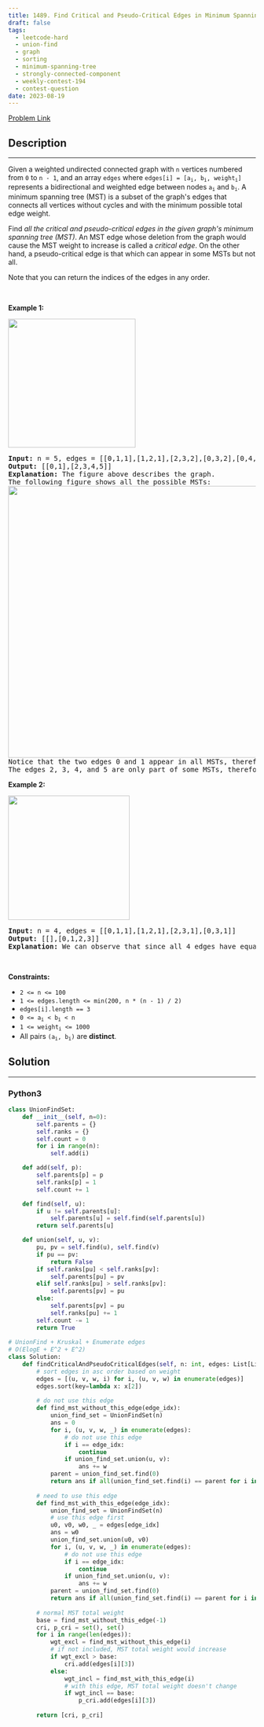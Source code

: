 ```yaml
---
title: 1489. Find Critical and Pseudo-Critical Edges in Minimum Spanning Tree
draft: false
tags: 
  - leetcode-hard
  - union-find
  - graph
  - sorting
  - minimum-spanning-tree
  - strongly-connected-component
  - weekly-contest-194
  - contest-question
date: 2023-08-19
---
```


[Problem Link](https://leetcode.com/problems/find-critical-and-pseudo-critical-edges-in-minimum-spanning-tree/)

## Description

---
<p>Given a weighted undirected connected graph with <code>n</code>&nbsp;vertices numbered from <code>0</code> to <code>n - 1</code>,&nbsp;and an array <code>edges</code>&nbsp;where <code>edges[i] = [a<sub>i</sub>, b<sub>i</sub>, weight<sub>i</sub>]</code> represents a bidirectional and weighted edge between nodes&nbsp;<code>a<sub>i</sub></code>&nbsp;and <code>b<sub>i</sub></code>. A minimum spanning tree (MST) is a subset of the graph&#39;s edges that connects all vertices without cycles&nbsp;and with the minimum possible total edge weight.</p>

<p>Find <em>all the critical and pseudo-critical edges in the given graph&#39;s minimum spanning tree (MST)</em>. An MST edge whose deletion from the graph would cause the MST weight to increase is called a&nbsp;<em>critical edge</em>. On&nbsp;the other hand, a pseudo-critical edge is that which can appear in some MSTs but not all.</p>

<p>Note that you can return the indices of the edges in any order.</p>

<p>&nbsp;</p>
<p><strong class="example">Example 1:</strong></p>

<p><img alt="" src="https://assets.leetcode.com/uploads/2020/06/04/ex1.png" style="width: 259px; height: 262px;" /></p>

<pre>
<strong>Input:</strong> n = 5, edges = [[0,1,1],[1,2,1],[2,3,2],[0,3,2],[0,4,3],[3,4,3],[1,4,6]]
<strong>Output:</strong> [[0,1],[2,3,4,5]]
<strong>Explanation:</strong> The figure above describes the graph.
The following figure shows all the possible MSTs:
<img alt="" src="https://assets.leetcode.com/uploads/2020/06/04/msts.png" style="width: 540px; height: 553px;" />
Notice that the two edges 0 and 1 appear in all MSTs, therefore they are critical edges, so we return them in the first list of the output.
The edges 2, 3, 4, and 5 are only part of some MSTs, therefore they are considered pseudo-critical edges. We add them to the second list of the output.
</pre>

<p><strong class="example">Example 2:</strong></p>

<p><img alt="" src="https://assets.leetcode.com/uploads/2020/06/04/ex2.png" style="width: 247px; height: 253px;" /></p>

<pre>
<strong>Input:</strong> n = 4, edges = [[0,1,1],[1,2,1],[2,3,1],[0,3,1]]
<strong>Output:</strong> [[],[0,1,2,3]]
<strong>Explanation:</strong> We can observe that since all 4 edges have equal weight, choosing any 3 edges from the given 4 will yield an MST. Therefore all 4 edges are pseudo-critical.
</pre>

<p>&nbsp;</p>
<p><strong>Constraints:</strong></p>

<ul>
	<li><code>2 &lt;= n &lt;= 100</code></li>
	<li><code>1 &lt;= edges.length &lt;= min(200, n * (n - 1) / 2)</code></li>
	<li><code>edges[i].length == 3</code></li>
	<li><code>0 &lt;= a<sub>i</sub> &lt; b<sub>i</sub> &lt; n</code></li>
	<li><code>1 &lt;= weight<sub>i</sub>&nbsp;&lt;= 1000</code></li>
	<li>All pairs <code>(a<sub>i</sub>, b<sub>i</sub>)</code> are <strong>distinct</strong>.</li>
</ul>


## Solution

---
### Python3
``` py title='find-critical-and-pseudo-critical-edges-in-minimum-spanning-tree'
class UnionFindSet:
    def __init__(self, n=0):
        self.parents = {}
        self.ranks = {}
        self.count = 0
        for i in range(n):
            self.add(i)

    def add(self, p):
        self.parents[p] = p
        self.ranks[p] = 1
        self.count += 1

    def find(self, u):
        if u != self.parents[u]:
            self.parents[u] = self.find(self.parents[u])
        return self.parents[u]

    def union(self, u, v):
        pu, pv = self.find(u), self.find(v)
        if pu == pv: 
            return False
        if self.ranks[pu] < self.ranks[pv]:
            self.parents[pu] = pv
        elif self.ranks[pu] > self.ranks[pv]:
            self.parents[pv] = pu
        else:        
            self.parents[pv] = pu
            self.ranks[pu] += 1
        self.count -= 1
        return True
    
# UnionFind + Kruskal + Enumerate edges
# O(ElogE + E^2 + E^2)
class Solution:
    def findCriticalAndPseudoCriticalEdges(self, n: int, edges: List[List[int]]) -> List[List[int]]:
        # sort edges in asc order based on weight
        edges = [(u, v, w, i) for i, (u, v, w) in enumerate(edges)]
        edges.sort(key=lambda x: x[2])
        
        # do not use this edge
        def find_mst_without_this_edge(edge_idx):
            union_find_set = UnionFindSet(n)
            ans = 0
            for i, (u, v, w, _) in enumerate(edges):
                # do not use this edge
                if i == edge_idx:
                    continue
                if union_find_set.union(u, v):
                    ans += w
            parent = union_find_set.find(0)
            return ans if all(union_find_set.find(i) == parent for i in range(n)) else inf
        
        # need to use this edge
        def find_mst_with_this_edge(edge_idx):
            union_find_set = UnionFindSet(n)
            # use this edge first
            u0, v0, w0, _ = edges[edge_idx]
            ans = w0
            union_find_set.union(u0, v0)
            for i, (u, v, w, _) in enumerate(edges):
                # do not use this edge
                if i == edge_idx:
                    continue
                if union_find_set.union(u, v):
                    ans += w
            parent = union_find_set.find(0)
            return ans if all(union_find_set.find(i) == parent for i in range(n)) else inf
        
        # normal MST total weight
        base = find_mst_without_this_edge(-1)
        cri, p_cri = set(), set()
        for i in range(len(edges)):
            wgt_excl = find_mst_without_this_edge(i)
            # if not included, MST total weight would increase
            if wgt_excl > base:
                cri.add(edges[i][3])
            else:
                wgt_incl = find_mst_with_this_edge(i)
                # with this edge, MST total weight doesn't change
                if wgt_incl == base:
                    p_cri.add(edges[i][3])
    
        return [cri, p_cri]
```

